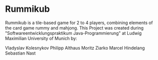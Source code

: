 # Rummikub

Rummikub is a tile-based game for 2 to 4 players, combining elements of the card game rummy and mahjong.
This Project was created during "Softwareentwicklungspraktikum Java-Programmierung" 
at Ludwig Maximilian University of Munich by:

Vladyslav Kolesnykov
Philipp Althaus
Moritz Ziarko
Marcel Hindelang 
Sebastian Nast



